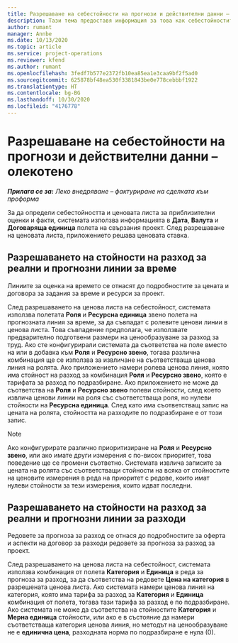 ```yaml
---
title: Разрешаване на себестойности на прогнози и действителни данни – олекотено
description: Тази тема предоставя информация за това как себестойностите за прогнози и действителни данни се разрешават.
author: rumant
manager: Annbe
ms.date: 10/13/2020
ms.topic: article
ms.service: project-operations
ms.reviewer: kfend
ms.author: rumant
ms.openlocfilehash: 3fedf7b577e2372fb10ea85ea1e3caa9bf2f5ad0
ms.sourcegitcommit: 625878bf48ea530f3381843be0e778cebbbf1922
ms.translationtype: HT
ms.contentlocale: bg-BG
ms.lasthandoff: 10/30/2020
ms.locfileid: "4176778"
---
```

# <a name="resolve-cost-prices-on-estimates-and-actuals---lite"></a>Разрешаване на себестойности на прогнози и действителни данни – олекотено

_**Прилага се за:** Леко внедряване – фактуриране на сделката към проформа_

За да определи себестойността и ценовата листа за приблизителни оценки и факти, системата използва информацията в **Дата**, **Валута** и **Договаряща единица** полета на свързания проект. След разрешаване на ценовата листа, приложението решава ценовата ставка.

## <a name="resolving-cost-rates-on-actual-and-estimate-lines-for-time"></a>Разрешаването на стойности на разход за реални и прогнозни линии за време

Линиите за оценка на времето се отнасят до подробностите за цената и договора за задания за време и ресурси за проект.

След разрешаването на ценова листа на себестойност, системата използва полетата **Роля** и **Ресурсна единица** звено полета на прогнозната линия за време, за да съвпадат с ролевите ценови линии в ценова листа. Това съвпадение предполага, че използвате предварително подготвени размери на ценообразуване за разход за труд. Ако сте конфигурирали системата да съответства на поле вместо на или в добавка към **Роля** и **Ресурсно звено**, тогава различна комбинация ще се използва за извличане на съответстваща ценова линия на ролята. Ако приложението намери ролева ценова линия, която има стойност на разход за комбинация **Роля** и **Ресурсно звено**, която е тарифата за разход по подразбиране. Ако приложението не може да съответства на **Роля** и **Ресурсно звено** полеви стойности, след което извлича ценови линии на роля със съответстваща роля, но нулеви стойности на **Ресурсна единица**. След като има съответстващ запис на цената на ролята, стойността на разходите по подразбиране е от този запис. 

> [!NOTE]
> Ако конфигурирате различно приоритизиране на **Роля** и **Ресурсно звено**, или ако имате други измерения с по-висок приоритет, това поведение ще се промени съответно. Системата извлича записите за цената на ролята със съответстващи стойности на всяка от стойностите на ценовите измерения в реда на приоритет с редове, които имат нулеви стойности за тези измерения, които идват последни.

## <a name="resolving-cost-rates-on-actual-and-estimate-lines-for-expense"></a>Разрешаването на стойности на разход за реални и прогнозни линии за разходи

Редовете за прогноза за разход се отнася до подробностите за оферта и аспекти на договор за разходи редовете за прогноза за разход за проект.

След разрешаването на ценова листа на себестойност, системата използва комбинация от полета **Категория** и **Единица** в реда за прогноза за разход, за да съответства на редовете **Цена на категория** в разрешената ценова листа. Ако системата намери ценова линия на категория, която има тарифа за разход за **Категория** и **Единица** комбинация от полета, тогава тази тарифа за разход е по подразбиране. Ако системата не може да съответства на стойностите **Категория** и **Мерна единица** стойности, или ако е в състояние да намери съответстваща категория ценова линия, но методът на ценообразуване не е **единична цена**, разходната норма по подразбиране е нула (0).
